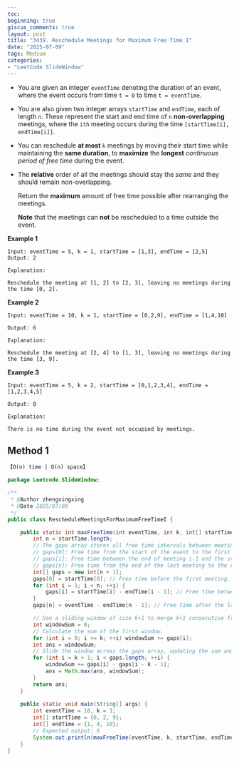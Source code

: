 ```yaml
---
toc:
beginning: true
giscus_comments: true
layout: post
title: "3439. Reschedule Meetings for Maximum Free Time I"
date: "2025-07-09"
tags: Medium
categories:
- "LeetCode SlideWindow"
---
```



- You are given an integer `eventTime` denoting the duration of an event, where the event occurs from time `t = 0` to time `t = eventTime`.

- You are also given two integer arrays `startTime` and `endTime`, each of length `n`. These represent the start and end time of `n` **non-overlapping** meetings, where the `ith` meeting occurs during the time `[startTime[i], endTime[i]]`.

- You can reschedule **at most** `k` meetings by moving their start time while maintaining the **same duration**, to **maximize** the **longest** *continuous period of free time* during the event.

- The **relative** order of all the meetings should stay the *same* and they should remain non-overlapping.

  Return the **maximum** amount of free time possible after rearranging the meetings.

  **Note** that the meetings can **not** be rescheduled to a time outside the event.

**Example 1**

```
Input: eventTime = 5, k = 1, startTime = [1,3], endTime = [2,5]
Output: 2

Explanation:

Reschedule the meeting at [1, 2] to [2, 3], leaving no meetings during the time [0, 2].
```

**Example 2**

```
Input: eventTime = 10, k = 1, startTime = [0,2,9], endTime = [1,4,10]

Output: 6

Explanation:

Reschedule the meeting at [2, 4] to [1, 3], leaving no meetings during the time [3, 9].
```

**Example 3**

```
Input: eventTime = 5, k = 2, startTime = [0,1,2,3,4], endTime = [1,2,3,4,5]

Output: 0

Explanation:

There is no time during the event not occupied by meetings.
```

## Method 1

```tex
【O(n) time | O(n) space】
```

```java
package Leetcode.SlideWindow;

/**
 * @Author zhengxingxing
 * @Date 2025/07/09
 */
public class RescheduleMeetingsForMaximumFreeTimeI {

    public static int maxFreeTime(int eventTime, int k, int[] startTime, int[] endTime) {
        int n = startTime.length;
        // The gaps array stores all free time intervals between meetings and at the boundaries.
        // gaps[0]: Free time from the start of the event to the first meeting.
        // gaps[i]: Free time between the end of meeting i-1 and the start of meeting i.
        // gaps[n]: Free time from the end of the last meeting to the end of the event.
        int[] gaps = new int[n + 1];
        gaps[0] = startTime[0]; // Free time before the first meeting.
        for (int i = 1; i < n; ++i) {
            gaps[i] = startTime[i] - endTime[i - 1]; // Free time between consecutive meetings.
        }
        gaps[n] = eventTime - endTime[n - 1]; // Free time after the last meeting.

        // Use a sliding window of size k+1 to merge k+1 consecutive free intervals.
        int windowSum = 0;
        // Calculate the sum of the first window.
        for (int i = 0; i <= k; ++i) windowSum += gaps[i];
        int ans = windowSum;
        // Slide the window across the gaps array, updating the sum and tracking the maximum.
        for (int i = k + 1; i < gaps.length; ++i) {
            windowSum += gaps[i] - gaps[i - k - 1];
            ans = Math.max(ans, windowSum);
        }
        return ans;
    }
    
    public static void main(String[] args) {
        int eventTime = 10, k = 1;
        int[] startTime = {0, 2, 9};
        int[] endTime = {1, 4, 10};
        // Expected output: 6
        System.out.println(maxFreeTime(eventTime, k, startTime, endTime));
    }
}
```





